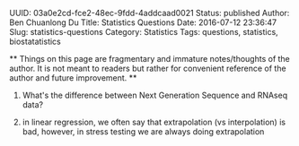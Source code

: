 UUID: 03a0e2cd-fce2-48ec-9fdd-4addcaad0021
Status: published
Author: Ben Chuanlong Du
Title: Statistics Questions
Date: 2016-07-12 23:36:47
Slug: statistics-questions
Category: Statistics
Tags: questions, statistics, biostatatistics

**
Things on this page are fragmentary and immature notes/thoughts of the author. 
It is not meant to readers but rather for convenient reference of the author and future improvement.
**
 
1. What's the difference between Next Generation Sequence and RNAseq data?

2. in linear regression, we often say that extrapolation (vs interpolation) is bad,
however, in stress testing we are always doing extrapolation

